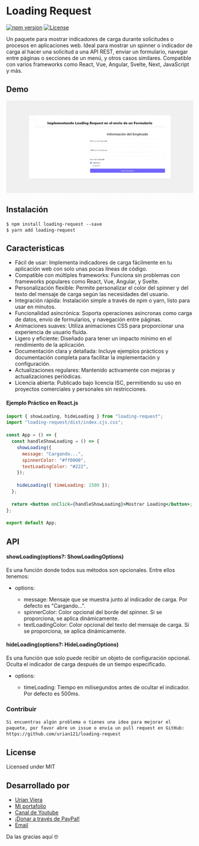 # Loading Request

[![npm version](https://img.shields.io/npm/v/loading-request.svg?style=flat-square)](https://www.npmjs.com/package/loading-request)
[![License](https://img.shields.io/github/license/urian121/loading-request.svg)](https://github.com/urian121/loading-request/blob/master/LICENSE.txt)

Un paquete para mostrar indicadores de carga durante solicitudes o procesos en aplicaciones web. Ideal para mostrar un spinner o indicador de carga al hacer una solicitud a una API REST, enviar un formulario, navegar entre páginas o secciones de un menú, y otros casos similares. Compatible con varios frameworks como React, Vue, Angular, Svelte, Next, JavaScript y más.

## Demo

![demo](https://raw.githubusercontent.com/urian121/imagenes-proyectos-github/master/Loading-Request-formulario.gif)

## Instalación

    $ npm install loading-request --save
    $ yarn add loading-request

## Caracteristicas

- Fácil de usar: Implementa indicadores de carga fácilmente en tu aplicación web con solo unas pocas líneas de código.
- Compatible con múltiples frameworks: Funciona sin problemas con frameworks populares como React, Vue, Angular, y Svelte.
- Personalización flexible: Permite personalizar el color del spinner y del texto del mensaje de carga según las necesidades del usuario.
- Integración rápida: Instalación simple a través de npm o yarn, listo para usar en minutos.
- Funcionalidad asincrónica: Soporta operaciones asíncronas como carga de datos, envío de formularios, y navegación entre páginas.
- Animaciones suaves: Utiliza animaciones CSS para proporcionar una experiencia de usuario fluida.
- Ligero y eficiente: Diseñado para tener un impacto mínimo en el rendimiento de la aplicación.
- Documentación clara y detallada: Incluye ejemplos prácticos y documentación completa para facilitar la implementación y configuración.
- Actualizaciones regulares: Mantenido activamente con mejoras y actualizaciones periódicas.
- Licencia abierta: Publicado bajo licencia ISC, permitiendo su uso en proyectos comerciales y personales sin restricciones.

#### Ejemplo Práctico en React.js

```jsx
import { showLoading, hideLoading } from "loading-request";
import "loading-request/dist/index.cjs.css";

const App = () => {
  const handleShowLoading = () => {
    showLoading({
      message: "Cargando...",
      spinnerColor: "#ff0000",
      textLoadingColor: "#222",
    });

    hideLoading({ timeLoading: 1500 });
  };

  return <button onClick={handleShowLoading}>Mostrar Loading</button>;
};

export default App;
```

## API

#### showLoading(options?: ShowLoadingOptions)

Es una función donde todos sus métodos son opcionales. Entre ellos tenemos:

- options:

  - message: Mensaje que se muestra junto al indicador de carga. Por defecto es "Cargando...".
  - spinnerColor: Color opcional del borde del spinner. Si se proporciona, se aplica dinámicamente.
  - textLoadingColor: Color opcional del texto del mensaje de carga. Si se proporciona, se aplica dinámicamente.

#### hideLoading(options?: HideLoadingOptions)

Es una función que solo puede recibir un objeto de configuración opcional. Oculta el indicador de carga después de un tiempo especificado.

- options:

  - timeLoading: Tiempo en milisegundos antes de ocultar el indicador. Por defecto es 500ms.

### Contribuir

    Si encuentras algún problema o tienes una idea para mejorar el paquete, por favor abre un issue o envía un pull request en GitHub: https://github.com/urian121/loading-request

## License

Licensed under MIT

## Desarrollado por

- [Urian Viera](https://github.com/urian123)
- [Mi portafolio](https://www.urianviera.com)
- [Canal de Youtube](https://www.youtube.com/WebDeveloperUrianViera)
- [¡Donar a través de PayPal!](https://www.paypal.com/donate/?hosted_button_id=4SV78MQJJH3VE)
- [Email](mailto:urian1213viera@gmail.com)

Da las gracias aquí 🤓
